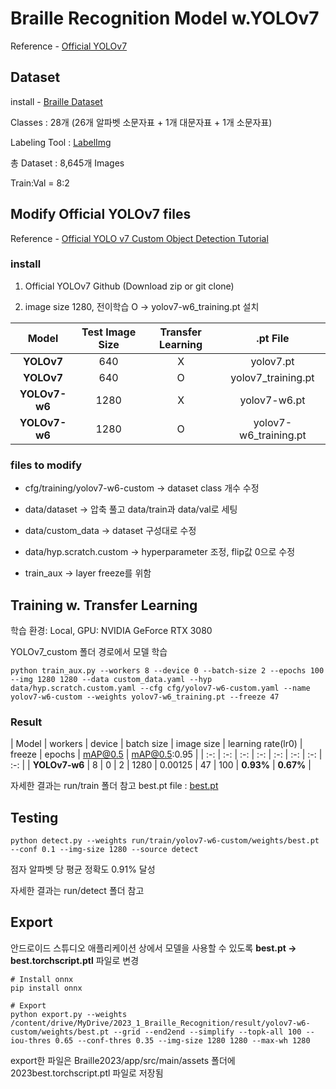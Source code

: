# Braille Recognition Model w.YOLOv7

Reference - [Official YOLOv7](https://github.com/WongKinYiu/yolov7)

## Dataset

install - [Braille Dataset](https://drive.google.com/drive/folders/14cNsZTjbizgjo3PVlpCGAQg1vZSgpDP8)

Classes : 28개 (26개 알파벳 소문자표 + 1개 대문자표 + 1개 소문자표)

Labeling Tool : [LabelImg](https://github.com/heartexlabs/labelImg)

총 Dataset : 8,645개 Images

Train:Val = 8:2

## Modify Official YOLOv7 files

Reference - [Official YOLO v7 Custom Object Detection Tutorial](https://www.youtube.com/watch?v=-QWxJ0j9EY8)

### install

1. Official YOLOv7 Github (Download zip or git clone)

2. image size 1280, 전이학습 O -> yolov7-w6_training.pt 설치

| Model | Test Image Size | Transfer Learning | .pt File | 
| :-: | :-: | :-: | :-: | 
| **YOLOv7** | 640 | X | yolov7.pt | 
| **YOLOv7** | 640 | O | yolov7_training.pt | 
| **YOLOv7-w6** | 1280 | X | yolov7-w6.pt | 
| **YOLOv7-w6** | 1280 | O | yolov7-w6_training.pt | 

### files to modify

- cfg/training/yolov7-w6-custom -> dataset class 개수 수정

- data/dataset -> 압축 풀고 data/train과 data/val로 세팅

- data/custom_data -> dataset 구성대로 수정

- data/hyp.scratch.custom -> hyperparameter 조정, flip값 0으로 수정

- train_aux -> layer freeze를 위함

## Training w. Transfer Learning

학습 환경: Local, GPU: NVIDIA GeForce RTX 3080

YOLOv7_custom 폴더 경로에서 모델 학습

``` shell
python train_aux.py --workers 8 --device 0 --batch-size 2 --epochs 100 --img 1280 1280 --data custom_data.yaml --hyp data/hyp.scratch.custom.yaml --cfg cfg/yolov7-w6-custom.yaml --name yolov7-w6-custom --weights yolov7-w6_training.pt --freeze 47
```

### Result

| Model | workers | device | batch size | image size | learning rate(lr0) | freeze | epochs | mAP@0.5 | mAP@0.5:0.95 | 
| :-: | :-: | :-: | :-: | :-: | :-: | :-: | :-: | 
| **YOLOv7-w6** | 8 | 0 | 2 | 1280 | 0.00125 | 47 | 100 | **0.93%** | **0.67%** | 

자세한 결과는 run/train 폴더 참고
best.pt file : [best.pt](https://drive.google.com/file/d/1iUdwJF_1KrJCmY5DBaTpCDd-8GFX1ayp/view?usp=drive_link)

## Testing

``` shell
python detect.py --weights run/train/yolov7-w6-custom/weights/best.pt --conf 0.1 --img-size 1280 --source detect
```

점자 알파벳 당 평균 정확도 0.91% 달성

자세한 결과는 run/detect 폴더 참고

## Export

안드로이드 스튜디오 애플리케이션 <Braille2023> 상에서 모델을 사용할 수 있도록 **best.pt -> best.torchscript.ptl** 파일로 변경

```shell
# Install onnx
pip install onnx

# Export
python export.py --weights /content/drive/MyDrive/2023_1_Braille_Recognition/result/yolov7-w6-custom/weights/best.pt --grid --end2end --simplify --topk-all 100 --iou-thres 0.65 --conf-thres 0.35 --img-size 1280 1280 --max-wh 1280
```

export한 파일은 Braille2023/app/src/main/assets 폴더에 2023best.torchscript.ptl 파일로 저장됨